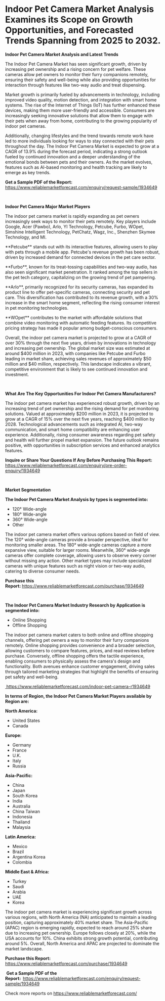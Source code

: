 <p><h1>Indoor Pet Camera Market Analysis Examines its Scope on Growth Opportunities, and Forecasted Trends Spanning from 2025 to 2032.</h1></p><p><strong>Indoor Pet Camera Market Analysis and Latest Trends</strong></p>
<p><p>The Indoor Pet Camera Market has seen significant growth, driven by increasing pet ownership and a rising concern for pet welfare. These cameras allow pet owners to monitor their furry companions remotely, ensuring their safety and well-being while also providing opportunities for interaction through features like two-way audio and treat dispensing.</p><p>Market growth is primarily fueled by advancements in technology, including improved video quality, motion detection, and integration with smart home systems. The rise of the Internet of Things (IoT) has further enhanced these devices, making them more user-friendly and accessible. Consumers are increasingly seeking innovative solutions that allow them to engage with their pets when away from home, contributing to the growing popularity of indoor pet cameras.</p><p>Additionally, changing lifestyles and the trend towards remote work have led to more individuals looking for ways to stay connected with their pets throughout the day. The Indoor Pet Camera Market is expected to grow at a CAGR of 13.9% during the forecast period, indicating a strong outlook fueled by continued innovation and a deeper understanding of the emotional bonds between pets and their owners. As the market evolves, features such as AI-based monitoring and health tracking are likely to emerge as key trends.</p></p>
<p><strong>Get a Sample PDF of the Report:&nbsp;</strong> <a href="https://www.reliablemarketforecast.com/enquiry/request-sample/1934649?utm_campaign=2724&utm_medium=2&utm_source=Github&utm_content=ia&utm_term=05042025&utm_id=indoor-pet-camera">https://www.reliablemarketforecast.com/enquiry/request-sample/1934649</a></p>
<p>&nbsp;</p>
<p><strong>Indoor Pet Camera Major Market Players</strong></p>
<p><p>The indoor pet camera market is rapidly expanding as pet owners increasingly seek ways to monitor their pets remotely. Key players include Google, Acer (Pawbo), Arlo, YI Technology, Petcube, Furbo, WOpet, Simshine Intelligent Technology, PetChatz, Wagz, Inc., Shenzhen Skymee Technology, and MI.</p><p>**Petcube** stands out with its interactive features, allowing users to play with pets through a mobile app. Petcube's revenue growth has been robust, driven by increased demand for connected devices in the pet care sector.</p><p>**Furbo**, known for its treat-tossing capabilities and two-way audio, has also seen significant market penetration. It ranked among the top sellers in the pet tech category, capitalizing on the growing trend of pet pampering.</p><p>**Arlo**, primarily recognized for its security cameras, has expanded its product line to offer pet-specific cameras, connecting security and pet care. This diversification has contributed to its revenue growth, with a 30% increase in the smart home segment, reflecting the rising consumer interest in pet monitoring technologies.</p><p>**WOpet** contributes to the market with affordable solutions that combine video monitoring with automatic feeding features. Its competitive pricing strategy has made it popular among budget-conscious consumers.</p><p>Overall, the indoor pet camera market is projected to grow at a CAGR of over 30% through the next five years, driven by innovations in technology and increasing pet ownership. The global market size was estimated at around $400 million in 2023, with companies like Petcube and Furbo leading in market share, achieving sales revenues of approximately $50 million and $40 million, respectively. This landscape indicates a vibrant, competitive environment that is likely to see continued innovation and investment.</p></p>
<p>&nbsp;</p>
<p><strong>What Are The Key Opportunities For Indoor Pet Camera Manufacturers?</strong></p>
<p><p>The indoor pet camera market has experienced robust growth, driven by an increasing trend of pet ownership and the rising demand for pet monitoring solutions. Valued at approximately $200 million in 2023, it is projected to grow at a CAGR of 15% over the next five years, reaching $400 million by 2028. Technological advancements such as integrated AI, two-way communication, and smart home compatibility are enhancing user experience. Additionally, rising consumer awareness regarding pet safety and health will further propel market expansion. The future outlook remains positive, with opportunities in subscription services and enhanced analytics features.</p></p>
<p><strong>Inquire or Share Your Questions If Any Before Purchasing This Report:</strong> <a href="https://www.reliablemarketforecast.com/enquiry/pre-order-enquiry/1934649?utm_campaign=2724&utm_medium=2&utm_source=Github&utm_content=ia&utm_term=05042025&utm_id=indoor-pet-camera">https://www.reliablemarketforecast.com/enquiry/pre-order-enquiry/1934649</a></p>
<p>&nbsp;</p>
<p><strong>Market Segmentation</strong></p>
<p><strong>The Indoor Pet Camera Market Analysis by types is segmented into:</strong></p>
<p><ul><li>120° Wide-angle</li><li>180° Wide-angle</li><li>360° Wide-angle</li><li>Other</li></ul></p>
<p><p>The indoor pet camera market offers various options based on field of view. The 120° wide-angle cameras provide a broader perspective, ideal for monitoring smaller areas. The 180° wide-angle cameras capture a more expansive view, suitable for larger rooms. Meanwhile, 360° wide-angle cameras offer complete coverage, allowing users to observe every corner without missing any action. Other market types may include specialized cameras with unique features such as night vision or two-way audio, catering to diverse consumer needs.</p></p>
<p><strong>Purchase this Report:&nbsp;</strong><a href="https://www.reliablemarketforecast.com/purchase/1934649?utm_campaign=2724&utm_medium=2&utm_source=Github&utm_content=ia&utm_term=05042025&utm_id=indoor-pet-camera">https://www.reliablemarketforecast.com/purchase/1934649</a></p>
<p>&nbsp;</p>
<p><strong>The Indoor Pet Camera Market Industry Research by Application is segmented into:</strong></p>
<p><ul><li>Online Shopping</li><li>Offline Shopping</li></ul></p>
<p><p>The indoor pet camera market caters to both online and offline shopping channels, offering pet owners a way to monitor their furry companions remotely. Online shopping provides convenience and a broader selection, allowing customers to compare features, prices, and read reviews before purchase. Conversely, offline shopping offers the tactile experience, enabling consumers to physically assess the camera's design and functionality. Both avenues enhance customer engagement, driving sales through tailored marketing strategies that highlight the benefits of ensuring pet safety and well-being.</p></p>
<p><a href="https://www.reliablemarketforecast.com/indoor-pet-camera-r1934649?utm_campaign=2724&utm_medium=2&utm_source=Github&utm_content=ia&utm_term=05042025&utm_id=indoor-pet-camera">&nbsp;https://www.reliablemarketforecast.com/indoor-pet-camera-r1934649</a></p>
<p><strong>In terms of Region, the Indoor Pet Camera Market Players available by Region are:</strong></p>
<p>
    <p> <strong> North America: </strong>
        <ul>
            <li>United States</li>
            <li>Canada</li>
        </ul>
        </p> 
    <p> <strong> Europe: </strong>
        <ul>
            <li>Germany</li>
            <li>France</li>
            <li>U.K.</li>
            <li>Italy</li>
            <li>Russia</li>
        </ul>
        </p> 
    <p> <strong> Asia-Pacific: </strong>
        <ul>
            <li>China</li>
            <li>Japan</li>
            <li>South Korea</li>
            <li>India</li>
            <li>Australia</li>
            <li>China Taiwan</li>
            <li>Indonesia</li>
            <li>Thailand</li>
            <li>Malaysia</li>
        </ul>
        </p> 
    <p> <strong> Latin America: </strong>
        <ul>
            <li>Mexico</li>
            <li>Brazil</li>
            <li>Argentina Korea</li>
            <li>Colombia</li>
        </ul>
        </p> 
    <p> <strong> Middle East & Africa: </strong>
        <ul>
            <li>Turkey</li>
            <li>Saudi</li>
            <li>Arabia</li>
            <li>UAE</li>
            <li>Korea</li>
        </ul>
    </p>
    </p>
<p><p>The indoor pet camera market is experiencing significant growth across various regions, with North America (NA) anticipated to maintain a leading position, capturing approximately 40% market share. The Asia-Pacific (APAC) region is emerging rapidly, expected to reach around 25% share due to increasing pet ownership. Europe follows closely at 20%, while the USA accounts for 10%. China exhibits strong growth potential, contributing around 5%. Overall, North America and APAC are projected to dominate the market landscape.</p></p>
<p><strong>Purchase this Report: </strong><a href="https://www.reliablemarketforecast.com/purchase/1934649?utm_campaign=2724&utm_medium=2&utm_source=Github&utm_content=ia&utm_term=05042025&utm_id=indoor-pet-camera">https://www.reliablemarketforecast.com/purchase/1934649</a></p>
<p>&nbsp;<strong>Get a Sample PDF of the Report:&nbsp;&nbsp;</strong><a href="https://www.reliablemarketforecast.com/enquiry/request-sample/1934649?utm_campaign=2724&utm_medium=2&utm_source=Github&utm_content=ia&utm_term=05042025&utm_id=indoor-pet-camera">https://www.reliablemarketforecast.com/enquiry/request-sample/1934649</a></p>
<p><strong></strong></p>
<p>Check more reports on <a href="https://www.reliablemarketforecast.com/?utm_campaign=2724&utm_medium=2&utm_source=Github&utm_content=ia&utm_term=05042025&utm_id=indoor-pet-camera">https://www.reliablemarketforecast.com/</a></p>